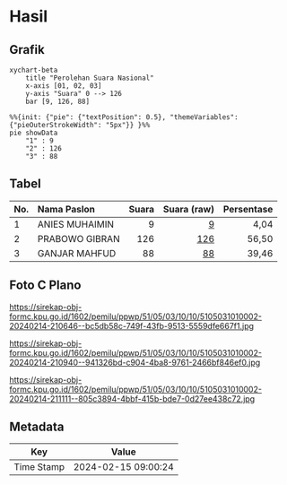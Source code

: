 # Hasil

## Grafik

```mermaid
xychart-beta
    title "Perolehan Suara Nasional"
    x-axis [01, 02, 03]
    y-axis "Suara" 0 --> 126
    bar [9, 126, 88]
```

```mermaid
%%{init: {"pie": {"textPosition": 0.5}, "themeVariables": {"pieOuterStrokeWidth": "5px"}} }%%
pie showData
    "1" : 9
    "2" : 126
    "3" : 88
```

## Tabel

| No. | Nama Paslon    | Suara | Suara (raw) | Persentase |
|:--- |:-------------- | -----:| -----------:| ----------:|
| 1   | ANIES MUHAIMIN | 9     | [9][p-1]    | 4,04       |
| 2   | PRABOWO GIBRAN | 126   | [126][p-2]  | 56,50      |
| 3   | GANJAR MAHFUD  | 88    | [88][p-3]   | 39,46      |


[p-1]: https://github.com/gigit-pemilu/pemilu-2024/blob/main/pilpres/hitung-suara/sub/51-bali/sub/05-klungkung/sub/03-klungkung/sub/1010-semarapura-tengah/sub/002-tps/sub/paslon-1.txt
[p-2]: https://github.com/gigit-pemilu/pemilu-2024/blob/main/pilpres/hitung-suara/sub/51-bali/sub/05-klungkung/sub/03-klungkung/sub/1010-semarapura-tengah/sub/002-tps/sub/paslon-2.txt
[p-3]: https://github.com/gigit-pemilu/pemilu-2024/blob/main/pilpres/hitung-suara/sub/51-bali/sub/05-klungkung/sub/03-klungkung/sub/1010-semarapura-tengah/sub/002-tps/sub/paslon-3.txt

## Foto C Plano

https://sirekap-obj-formc.kpu.go.id/1602/pemilu/ppwp/51/05/03/10/10/5105031010002-20240214-210646--bc5db58c-749f-43fb-9513-5559dfe667f1.jpg

https://sirekap-obj-formc.kpu.go.id/1602/pemilu/ppwp/51/05/03/10/10/5105031010002-20240214-210940--941326bd-c904-4ba8-9761-2466bf846ef0.jpg

https://sirekap-obj-formc.kpu.go.id/1602/pemilu/ppwp/51/05/03/10/10/5105031010002-20240214-211111--805c3894-4bbf-415b-bde7-0d27ee438c72.jpg


## Metadata

| Key        | Value               |
| ---------- | ------------------- |
| Time Stamp | 2024-02-15 09:00:24 |



